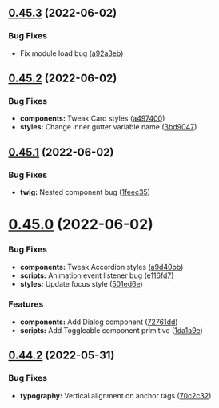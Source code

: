 ## [0.45.3](https://github.com/jacecotton/tcds/compare/v0.45.2...v0.45.3) (2022-06-02)


### Bug Fixes

* Fix module load bug ([a92a3eb](https://github.com/jacecotton/tcds/commit/a92a3eb90a6ea567a91173c61e34d196bf04d5d7))



## [0.45.2](https://github.com/jacecotton/tcds/compare/v0.45.1...v0.45.2) (2022-06-02)


### Bug Fixes

* **components:** Tweak Card styles ([a497400](https://github.com/jacecotton/tcds/commit/a497400078d2f765b9d41706bb977a009925d082))
* **styles:** Change inner gutter variable name ([3bd9047](https://github.com/jacecotton/tcds/commit/3bd9047e75181e0f2b97ab18664084f8f120965d))



## [0.45.1](https://github.com/jacecotton/tcds/compare/v0.45.0...v0.45.1) (2022-06-02)


### Bug Fixes

* **twig:** Nested component bug ([1feec35](https://github.com/jacecotton/tcds/commit/1feec351023b20642c191328201107d2e0055c46))



# [0.45.0](https://github.com/jacecotton/tcds/compare/v0.44.2...v0.45.0) (2022-06-02)


### Bug Fixes

* **components:** Tweak Accordion styles ([a9d40bb](https://github.com/jacecotton/tcds/commit/a9d40bbf9e1019ac959062a5ed6c29dc705b6617))
* **scripts:** Animation event listener bug ([e116fd7](https://github.com/jacecotton/tcds/commit/e116fd7b17c26902f34dbef6fe76d69df3fdbe3d))
* **styles:** Update focus style ([501ed6e](https://github.com/jacecotton/tcds/commit/501ed6e968b2892f19f770f15958bb93779b4540))


### Features

* **components:** Add Dialog component ([72761dd](https://github.com/jacecotton/tcds/commit/72761dd6a22f2acf9a799ef7bee6f8327909de59))
* **scripts:** Add Toggleable component primitive ([1da1a9e](https://github.com/jacecotton/tcds/commit/1da1a9ee39c442c904497813b82e302a94f89d8e))



## [0.44.2](https://github.com/jacecotton/tcds/compare/v0.44.1...v0.44.2) (2022-05-31)


### Bug Fixes

* **typography:** Vertical alignment on anchor tags ([70c2c32](https://github.com/jacecotton/tcds/commit/70c2c32b7cae5a8dfe9d8643fa9d27437cc290e3))



